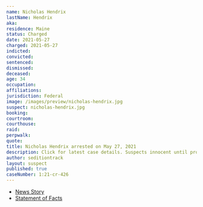 ```yaml
---
name: Nicholas Hendrix
lastName: Hendrix
aka:
residence: Maine
status: Charged
date: 2021-05-27
charged: 2021-05-27
indicted:
convicted: 
sentenced: 
dismissed: 
deceased:
age: 34
occupation:
affiliations:
jurisdiction: Federal
image: /images/preview/nicholas-hendrix.jpg
suspect: nicholas-hendrix.jpg
booking:
courtroom:
courthouse:
raid:
perpwalk:
quote:
title: Nicholas Hendrix arrested on May 27, 2021
description: Click for latest case details. Suspects innocent until proven guilty.
author: seditiontrack
layout: suspect
published: true
caseNumber: 1:21-cr-426
---
```

- [News Story](https://www.wmtw.com/article/second-mainer-arrested-accused-of-taking-part-in-capitol-riot/36559629)
- [Statement of Facts](https://www.justice.gov/usao-dc/case-multi-defendant/file/1404506/download)

